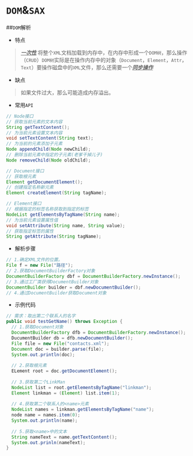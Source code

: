 # `DOM`&`SAX`
##`DOM`解析
* 特点

><u>***一次性***</u> 将整个`XML`文档加载到内存中，在内存中形成一个`DOM树`，那么操作（`CRUD`）`DOM树`实际是在操作内存中的对象（`Document`，`Element`，`Attr`，`Text`）要操作磁盘中的`XML`文件，那么还需要一个<u>***同步操作***</u>

* 缺点

>如果文件过大，那么可能造成内存溢出。

* 常用`API`

```java
// Node接口
// 获取当前元素的文本内容
String getTextContent();
// 为当前元素设置文本内容
void setTextContent(String text);
// 为当前的元素添加子元素
Node appendChild(Node newChild);
// 删除当前元素中指定的子元素(老爹干掉儿子)
Node removeChild(Node oldChild);

// Document接口
// 获取根元素
Element getDocumentElement();
// 创建指定名称新元素
Element createElement(String tagName);

// Element接口
// 根据指定的标签名称获取到指定的标签
NodeList getElementsByTagName(String name);
// 为当前元素设置属性值
void setAttribute(String name, String value);
// 获取指定标签的属性
String getAttribute(String tagName);
```

* 解析步骤

```java
// 1.确定XML文件的位置。
File f = new File("路径");
// 2.获取DocumentBuilderFactory对象
DocumentBuilderFactory dbf = DocumentBuilderFactory.newInstance();
// 3.通过工厂类获得DocumentBuilder对象
DocumentBuilder builder = dbf.newDocumentBuilder();
// 4.通过DocumentBuilder获取Document对象
```

 * 示例代码

```java
// 需求：取出第二个联系人的名字
public void testGetName() throws Exception {
  // 1.获取Document对象
  DocumentBuilderFactory dfb = DocumentBuilderFactory.newInstance();
  DucumentBuilder db = dfb.newDocumentBuilder();
  File file = new File("contacts.xml");
  Document doc = builder.parse(file);
  System.out.println(doc);
  
  // 2.获取根元素
  ELement root = doc.getDocumentElement();
  
  // 3.获取第二个LinkMan
  NodeList list = root.getElementsByTagName("linkman");
  Element linkman = (Element) list.item(1);
  
  // 4.获取第二个联系人的<name>元素
  NodeList names = linkman.getElementsByTagName("name");
  node name = names.item(0);
  System.out.println(name);
  
  // 5.获取<name>中的文本
  String nameText = name.getTextContent();
  System.out.prinln(nameText);
}
```